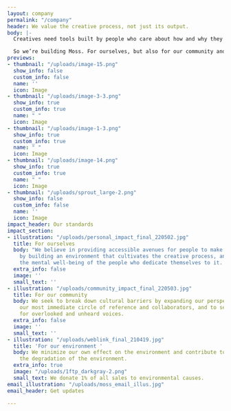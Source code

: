 ```yaml
---
layout: company
permalink: "/company"
header: We value the creative process, not just its output.
body: |-
  Creatives need tools built by people who care about how and why they work, not just what they produce.

  So we’re building Moss. For ourselves, but also for our community and our collective progress.
previews:
- thumbnail: "/uploads/image-15.png"
  show_info: false
  custom_info: false
  name: ''
  icon: Image
- thumbnail: "/uploads/image-3-3.png"
  show_info: true
  custom_info: true
  name: " "
  icon: Image
- thumbnail: "/uploads/image-1-3.png"
  show_info: true
  custom_info: true
  name: " "
  icon: Image
- thumbnail: "/uploads/image-14.png"
  show_info: true
  custom_info: true
  name: " "
  icon: Image
- thumbnail: "/uploads/sprout_large-2.png"
  show_info: false
  custom_info: false
  name: ''
  icon: Image
impact_header: Our standards
impact_section:
- illustration: "/uploads/personal_impact_final_220502.jpg"
  title: For ourselves
  body: "We believe in providing accessible avenues for people to make great work
    by building an environment that cultivates the creative process, and, by extension,
    the mental well-being of the people who dedicate themselves to it. \n"
  extra_info: false
  image: ''
  small_text: ''
- illustration: "/uploads/community_impact_final_220503.jpg"
  title: For our community
  body: We seek to break down cultural barriers by expanding our perspective beyond
    our most immediate circle of reference and collaborators, and to serve as a platform
    for overlooked and unheard voices.
  extra_info: false
  image: ''
  small_text: ''
- illustration: "/uploads/weblink_final_210419.jpg"
  title: 'For our environment '
  body: We minimize our own effect on the environment and contribute to groups fighting
    the degradation of the environment.
  extra_info: true
  image: "/uploads/1ftp_darkgray-2.png"
  small_text: We donate 1% of all sales to environmental causes.
email_illustration: "/uploads/moss_email_illus.jpg"
email_header: Get updates

---
```

